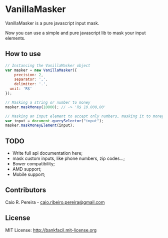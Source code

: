 # VanillaMasker

VanillaMasker is a pure javascript input mask.

Now you can use a simple and pure javascript lib to mask your input elements.

## How to use

``` javascript
// Instancing the VanillaMasker object
var masker = new VanillaMasker({
	precision: 2,
	separator: ',',
	delimiter: '.',
  unit: 'R$'
});

// Masking a string or number to money
masker.maskMoney(10000); // -> 'R$ 10.000,00'

// Masking an input element to accept only numbers, masking it to money.
var input = document.querySelector("input");
masker.maskMoneyElement(input);
```

## TODO

* Write full api documentation here;
* mask custom inputs, like phone numbers, zip codes...;
* Bower compatibility;
* AMD support;
* Mobile support;

## Contributors

Caio R. Pereira - caio.ribeiro.pereira@gmail.com

## License

MIT License: http://bankfacil.mit-license.org
